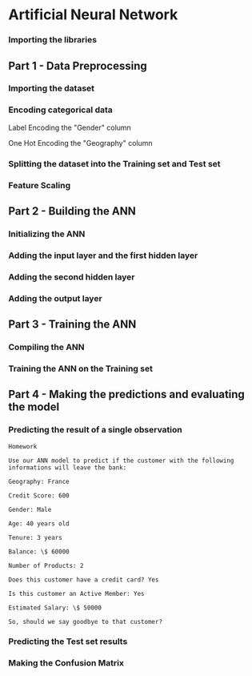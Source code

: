 # Artificial Neural Network

### Importing the libraries

## Part 1 - Data Preprocessing

### Importing the dataset

### Encoding categorical data

Label Encoding the "Gender" column

One Hot Encoding the "Geography" column

### Splitting the dataset into the Training set and Test set

### Feature Scaling

## Part 2 - Building the ANN

### Initializing the ANN

### Adding the input layer and the first hidden layer

### Adding the second hidden layer

### Adding the output layer

## Part 3 - Training the ANN

### Compiling the ANN

### Training the ANN on the Training set

## Part 4 - Making the predictions and evaluating the model

### Predicting the result of a single observation
```
Homework

Use our ANN model to predict if the customer with the following informations will leave the bank: 

Geography: France

Credit Score: 600

Gender: Male

Age: 40 years old

Tenure: 3 years

Balance: \$ 60000

Number of Products: 2

Does this customer have a credit card? Yes

Is this customer an Active Member: Yes

Estimated Salary: \$ 50000

So, should we say goodbye to that customer?
```

### Predicting the Test set results

### Making the Confusion Matrix